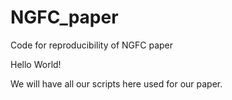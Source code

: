 # NGFC_paper
Code for reproducibility of NGFC paper

Hello World!

We will have all our scripts here used for our paper.